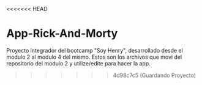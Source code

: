 <<<<<<< HEAD
# App-Rick-And-Morty
Proyecto integrador del bootcamp "Soy Henry", desarrollado desde el modulo 2 al modulo 4 del mismo.
Estos son los archivos que movi del repositorio del modulo 2 y utilize/edite para hacer la app.
>>>>>>> 4d98c7c5 (Guardando Proyecto)
